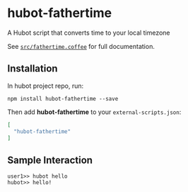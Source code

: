 # hubot-fathertime

A Hubot script that converts time to your local timezone

See [`src/fathertime.coffee`](src/fathertime.coffee) for full documentation.

## Installation

In hubot project repo, run:

`npm install hubot-fathertime --save`

Then add **hubot-fathertime** to your `external-scripts.json`:

```json
[
  "hubot-fathertime"
]
```

## Sample Interaction

```
user1>> hubot hello
hubot>> hello!
```
